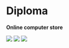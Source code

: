 # Diploma

<b>Online computer store</b>

<img src="https://s16.postimg.org/tti0znxj9/1.png">
<img src="https://s16.postimg.org/chhoe841x/2.png">
<img src="https://s16.postimg.org/pzokqig79/3.png">

